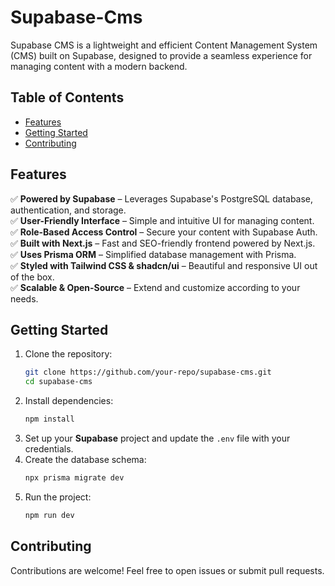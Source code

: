 # Supabase-Cms

Supabase CMS is a lightweight and efficient Content Management System (CMS) built on Supabase, designed to provide a seamless experience for managing content with a modern backend.

## Table of Contents  
- [Features](#features)  
- [Getting Started](#getting-started)  
- [Contributing](#contributing)  

## Features  
✅ **Powered by Supabase** – Leverages Supabase's PostgreSQL database, authentication, and storage.  
✅ **User-Friendly Interface** – Simple and intuitive UI for managing content.  
✅ **Role-Based Access Control** – Secure your content with Supabase Auth.  
✅ **Built with Next.js** – Fast and SEO-friendly frontend powered by Next.js.  
✅ **Uses Prisma ORM** – Simplified database management with Prisma.  
✅ **Styled with Tailwind CSS & shadcn/ui** – Beautiful and responsive UI out of the box.  
✅ **Scalable & Open-Source** – Extend and customize according to your needs.

## Getting Started  
1. Clone the repository:  
   ```bash
   git clone https://github.com/your-repo/supabase-cms.git
   cd supabase-cms
   ```  
2. Install dependencies:  
   ```bash
   npm install
   ```  
3. Set up your **Supabase** project and update the `.env` file with your credentials.
4. Create the database schema:  
   ```bash
   npx prisma migrate dev
   ```  
5. Run the project:  
   ```bash
   npm run dev
   ```  

## Contributing  
Contributions are welcome! Feel free to open issues or submit pull requests.
